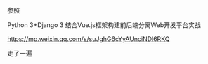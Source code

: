 
参照 

Python 3+Django 3 结合Vue.js框架构建前后端分离Web开发平台实战

https://mp.weixin.qq.com/s/suJghG6cYyAUnciNDl6RKQ

走了一遍
